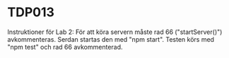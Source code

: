 # TDP013

Instruktioner för Lab 2:
För att köra servern måste rad 66 ("startServer()") avkommenteras. Serdan startas den med "npm start".
Testen körs med "npm test" och rad 66 avkommenterad.


